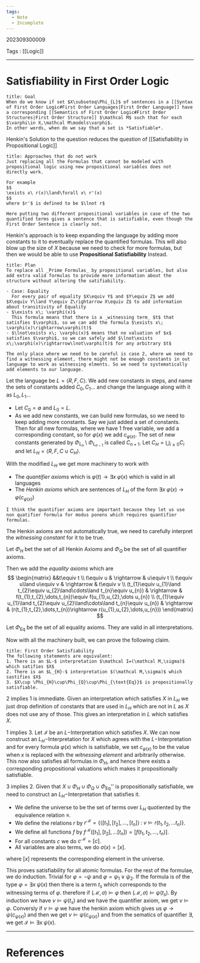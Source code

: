```yaml
---
tags:
  - Note
  - Incomplete
---
```

202309300009

Tags : [[Logic]]

---
# Satisfiability in First Order Logic
```ad-question
title: Goal
When do we know if set $X\subseteq\Phi_{L}$ of sentences in a [[Syntax of First Order Logic#First Order Languages|First Order Language]] have a corresponding [[Semantics of First Order Logic#First Order Structures|First Order Structure]] $\mathcal M$ such that for each $\varphi\in X,\mathcal M\models\varphi$.
In other words, when do we say that a set is *Satisfiable*.
```

Henkin's Solution to the question reduces the question of [[Satisfiability in Propositional Logic]]

```ad-failure
title: Approaches that do not work
Just replacing all the Formulas that cannot be modeled with propositional logic using new propositional variables does not directly work.

For example
$$
\exists x\ r(x)\land\forall x\ r'(x) 
$$
where $r'$ is defined to be $\lnot r$

Here putting two different propositional variables in case of the two quantified terms gives a sentence that is satisfiable, even though the First Order Sentence is clearly not.
```

Henkin's approach is to keep expanding the language by adding more constants to it to eventually replace the quantified formulas. This will also blow up the size of $X$ because we need to check for more formulas, but then we would be able to use **Propositional Satisfiability** Instead.

```ad-tldr
title: Plan
To replace all _Prime Formulas_ by propositional variables, but also add extra valid formulas to provide more information about the structure without altering the satifiability.

- Case: Equality
  For every pair of equality $X\equiv Y$ and $Y\equiv Z$ we add $X\equiv Y\land Y\equiv Z\rightarrow X\equiv Z$ to add information about transitivity of Equality
- $\exists x\; \varphi(x)$
  This formula means that there is a _witnessing term_ $t$ that satisfies $\varphi$, so we can add the formula $\exists x\; \varphi(x)\rightarrow\varphi(t)$
- $\lnot\exists x\; \varphi(x)$ means that no valuation of $x$ satisfies $\varphi$, so we can safely add $\lnot\exists x\;\varphi(x)\rightarrow\lnot\varphi(t)$ for any arbitrary $t$

The only place where we need to be careful is case 2, where we need to find a witnessing element, there might not be enough constants in out language to work as witnessing elments. So we need to systematically add elements to our language.
```

Let the language be $L=\langle R, F, C\rangle$. 
We add new constants in steps, and name the sets of constants added $C_{0},C_{1}\dots$ and change the language along with it as $L_{0},L_{1}\dots$
- Let $C_{0}=\emptyset$ and $L_0=L$.
- As we add new constants, we can build new formulas, so we need to keep adding more constants. Say we just added a set of constants. Then for all new formulas, where we have $1$ free variable, we add a corresponding constant, so for $\varphi(x)$ we add $c_{\varphi(x)}$. The set of new constants generated by $\Phi_{L_{n}}\setminus\Phi_{L_{n-1}}$ is called $C_{n+1}$.
Let $C_{H}=\bigcup_{i\ge 0}C_{i}$ and let $L_{H}=\langle R, F, C\cup C_{H}\rangle$.

With the modified $L_{H}$ we get more machinery to work with
- The _quantifier axioms_ which is $\varphi(t)\rightarrow\exists x\;\varphi(x)$ which is valid in all languages
- The _Henkin axioms_ which are sentences of $L_H$ of the form $\exists x\; \varphi(x)\rightarrow\varphi(c_{\varphi(x)})$ 

```ad-info
I think the quantifier axioms are important because they let us use non quatifier formula for modus ponens which requires quantifier formulas.
```

The Henkin axioms are not automatically true, we need to carefully interpret the _witnessing constant_ for it to be true.

Let $\Phi_{H}$ bet the set of all Henkin Axioms and $\Phi_{Q}$ be the set of all quantifier axioms.

Then we add the _equality axioms_ which are 
$$
\begin{matrix}
&&t\equiv t \\ 
t\equiv u & \rightarrow & u\equiv t \\ 
t\equiv u\land u\equiv v & \rightarrow  & t\equiv v \\ 
(t_{1}\equiv u_{1}\land t_{2}\equiv u_{2}\land\cdots\land t_{n}\equiv u_{n})  & \rightarrow & f(t_{1},t_{2},\dots,t_{n})\equiv f(u_{1},u_{2},\dots u_{n}) \\ 
(t_{1}\equiv u_{1}\land t_{2}\equiv u_{2}\land\cdots\land t_{n}\equiv u_{n}) & \rightarrow & (r(t_{1},t_{2},\dots,t_{n})\rightarrow r(u_{1},u_{2},\dots,u_{n}))
\end{matrix}
$$

Let $\Phi_{\text{Eq}}$ be the set of all equality axioms. They are valid in all interpretations. 

Now with all the machinery built, we can prove the following claim.

```ad-tip
title: First Order Satisfiability
The following statements are equivalent:
1. There is an $L-$ interpretation $\mathcal I=(\mathcal M,\sigma)$ which satifies $X$
2. There is an $L_{H}-$ interpretation $(\mathcal M,\sigma)$ which sastifies $X$
3. $X\cup \Phi_{H}\cup\Phi_{Q}\cup\Phi_{\text{Eq}}$ is propositionally satisfiable.
```

2 implies 1 is immediate. Given an interpretation which satisfies $X$ in $L_{H}$ we just drop definition of constants that are used in $L_{H}$ which are not in $L$ as $X$ does not use any of those. This gives an interpretation in $L$ which satisfies $X$.

1 implies 3. Let $\mathcal I$ be an $L-$Interpretation which satisfies $X$. We can now construct an $L_{H}-$Interpretation for $X$ which agrees with the $L-$Interpretation and for every formula $\varphi(x)$ which is satisfiable, we set $c_{\varphi(x)}$ to be the value when $x$ is replaced with the _witnessing element_ and arbitrarily otherwise. This now also satisfies all formulas in $\Phi_{H}$, and hence there exists a corresponding propositional valuations which makes it propositionally satisfiable.

3 implies 2.
Given that $X\cup \Phi_{H}\cup\Phi_{Q}\cup\Phi_{\text{Eq}}$'' is propositionally satisfiable, we need to construct an $L_{H}-$Interpretation that satisfies it.

- We define the universe to be the set of terms over $L_{H}$ quotiented by the equivalence relation $\equiv$.
- We define the relations $r$ by $r^{\mathcal{M}}=\{\langle[t_{1}],[t_{2}],\dots,[t_{n}]\rangle\;:\; v\models r(t_{1},t_{2},\dots t_{n})\}$.
- We define all functions $f$ by $f^{\mathcal{M}}([t_{1}],[t_{2}],\dots [t_{n}])=[f(t_{1},t_{2},\dots,t_{n})]$.
- For all constants $c$ we do $c^{\mathcal{M}}=[c]$.
- All variables are also terms, we do $\sigma(x)=[x]$.

where $[x]$ represents the corresponding element in the universe.

This proves satisfiability for all atomic formulas.
For the rest of the formulae, we do induction. Trivial for $\varphi=\lnot\psi$ and $\varphi=\psi_{1}\lor\psi_{2}$.
If the formula is of the type $\varphi=\exists x\;\psi(x)$ then there is a term $t_s$ which corresponds to the witnessing terms of $\varphi$.
therefore if $(\mathcal M,\sigma)\models\varphi$ then $(\mathcal M,\sigma)\models \psi(t_{s})$.
By induction we have $\nu\models \psi(t_{s})$ and we have the quantifier axiom, we get $\nu \models\varphi$.
Conversly if $v\models \varphi$ we have the henkin axiom which gives us $\varphi\rightarrow \psi(c_{\psi(x)})$ and then we get $\nu\models\psi(c_{\psi(x)})$ and from the sematics of quantifier $\exists$, we get $\mathcal I\models \exists x\;\psi(x)$.
 
---
# References
